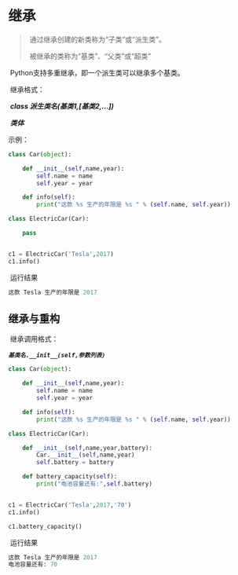 # 继承

> ​	通过继承创建的新类称为“子类”或“派生类”。
>
> ​	被继承的类称为“基类”、“父类”或“超类”

​	Python支持多重继承，即一个派生类可以继承多个基类。

​	继承格式：

​	***class 派生类名(基类1,[基类2,...])***

​		***类体***

示例：

```python
class Car(object):

    def __init__(self,name,year):
        self.name = name
        self.year = year

    def info(self):
        print("这款 %s 生产的年限是 %s " % (self.name, self.year))

class ElectricCar(Car):

    pass


c1 = ElectricCar('Tesla',2017)
c1.info()
```

​	运行结果

```python
这款 Tesla 生产的年限是 2017 
```



## 继承与重构

​	继承调用格式：

​	***`基类名.__init__(self,参数列表)`***

```python
class Car(object):

    def __init__(self,name,year):
        self.name = name
        self.year = year

    def info(self):
        print("这款 %s 生产的年限是 %s " % (self.name, self.year))

class ElectricCar(Car):

    def __init__(self,name,year,battery):
        Car.__init__(self,name,year)
        self.battery = battery

    def battery_capacity(self):
        print("电池容量还有:",self.battery)


c1 = ElectricCar('Tesla',2017,'70')
c1.info()

c1.battery_capacity()
```

​	运行结果

```python
这款 Tesla 生产的年限是 2017 
电池容量还有: 70
```


